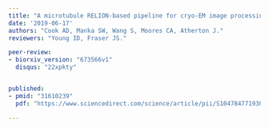 ```yaml
---
title: "A microtubule RELION-based pipeline for cryo-EM image processing."
date: '2019-06-17'
authors: "Cook AD, Manka SW, Wang S, Moores CA, Atherton J."
reviewers: "Young ID, Fraser JS."

peer-review:
- biorxiv_version: "673566v1"
  disqus: "22xpkty"


published:
- pmid: "31610239"
  pdf: "https://www.sciencedirect.com/science/article/pii/S1047847719302138?via%3Dihub"

---
```

